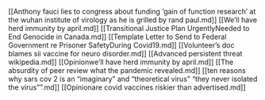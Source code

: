 [[Anthony fauci lies to congress about funding ‘gain of function research’ at the wuhan institute of virology as he is grilled by rand paul.md]]
[[We’ll have herd immunity by april.md]]
[[Transitional Justice Plan UrgentlyNeeded to End Genocide in Canada.md]]
[[Template Letter to Send to Federal Government re Prisoner SafetyDuring Covid19.md]]
[[Volunteer’s doc blames sii vaccine for neuro disorder.md]]
[[Advanced persistent threat wikipedia.md]]
[[Opinionwe’ll have herd immunity by april.md]]
[[The absurdity of peer review what the pandemic revealed.md]]
[[ten reasons why sars cov 2 is an “imaginary” and “theoretical virus”  “they never isolated the virus””.md]]
[[Opinionare covid vaccines riskier than advertised.md]]
